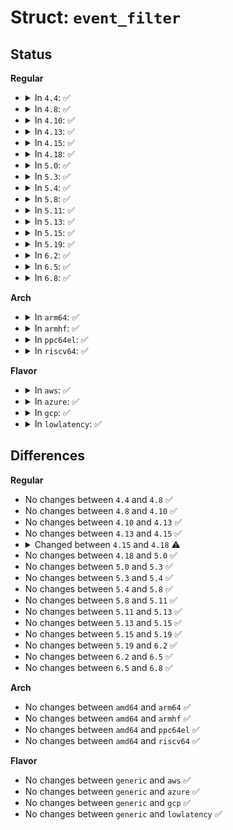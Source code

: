 # Struct: <code>event_filter</code>

## Status
<b>Regular</b>
<ul>
<li>
<details>
<summary>In <code>4.4</code>: ✅</summary>

```c
struct event_filter {
    int n_preds;
    int a_preds;
    struct filter_pred *preds;
    struct filter_pred *root;
    char *filter_string;
};
```
</details>
</li>
<li>
<details>
<summary>In <code>4.8</code>: ✅</summary>

```c
struct event_filter {
    int n_preds;
    int a_preds;
    struct filter_pred *preds;
    struct filter_pred *root;
    char *filter_string;
};
```
</details>
</li>
<li>
<details>
<summary>In <code>4.10</code>: ✅</summary>

```c
struct event_filter {
    int n_preds;
    int a_preds;
    struct filter_pred *preds;
    struct filter_pred *root;
    char *filter_string;
};
```
</details>
</li>
<li>
<details>
<summary>In <code>4.13</code>: ✅</summary>

```c
struct event_filter {
    int n_preds;
    int a_preds;
    struct filter_pred *preds;
    struct filter_pred *root;
    char *filter_string;
};
```
</details>
</li>
<li>
<details>
<summary>In <code>4.15</code>: ✅</summary>

```c
struct event_filter {
    int n_preds;
    int a_preds;
    struct filter_pred *preds;
    struct filter_pred *root;
    char *filter_string;
};
```
</details>
</li>
<li>
<details>
<summary>In <code>4.18</code>: ✅</summary>

```c
struct event_filter {
    struct prog_entry *prog;
    char *filter_string;
};
```
</details>
</li>
<li>
<details>
<summary>In <code>5.0</code>: ✅</summary>

```c
struct event_filter {
    struct prog_entry *prog;
    char *filter_string;
};
```
</details>
</li>
<li>
<details>
<summary>In <code>5.3</code>: ✅</summary>

```c
struct event_filter {
    struct prog_entry *prog;
    char *filter_string;
};
```
</details>
</li>
<li>
<details>
<summary>In <code>5.4</code>: ✅</summary>

```c
struct event_filter {
    struct prog_entry *prog;
    char *filter_string;
};
```
</details>
</li>
<li>
<details>
<summary>In <code>5.8</code>: ✅</summary>

```c
struct event_filter {
    struct prog_entry *prog;
    char *filter_string;
};
```
</details>
</li>
<li>
<details>
<summary>In <code>5.11</code>: ✅</summary>

```c
struct event_filter {
    struct prog_entry *prog;
    char *filter_string;
};
```
</details>
</li>
<li>
<details>
<summary>In <code>5.13</code>: ✅</summary>

```c
struct event_filter {
    struct prog_entry *prog;
    char *filter_string;
};
```
</details>
</li>
<li>
<details>
<summary>In <code>5.15</code>: ✅</summary>

```c
struct event_filter {
    struct prog_entry *prog;
    char *filter_string;
};
```
</details>
</li>
<li>
<details>
<summary>In <code>5.19</code>: ✅</summary>

```c
struct event_filter {
    struct prog_entry *prog;
    char *filter_string;
};
```
</details>
</li>
<li>
<details>
<summary>In <code>6.2</code>: ✅</summary>

```c
struct event_filter {
    struct prog_entry *prog;
    char *filter_string;
};
```
</details>
</li>
<li>
<details>
<summary>In <code>6.5</code>: ✅</summary>

```c
struct event_filter {
    struct prog_entry *prog;
    char *filter_string;
};
```
</details>
</li>
<li>
<details>
<summary>In <code>6.8</code>: ✅</summary>

```c
struct event_filter {
    struct prog_entry *prog;
    char *filter_string;
};
```
</details>
</li>
</ul>
<b>Arch</b>
<ul>
<li>
<details>
<summary>In <code>arm64</code>: ✅</summary>

```c
struct event_filter {
    struct prog_entry *prog;
    char *filter_string;
};
```
</details>
</li>
<li>
<details>
<summary>In <code>armhf</code>: ✅</summary>

```c
struct event_filter {
    struct prog_entry *prog;
    char *filter_string;
};
```
</details>
</li>
<li>
<details>
<summary>In <code>ppc64el</code>: ✅</summary>

```c
struct event_filter {
    struct prog_entry *prog;
    char *filter_string;
};
```
</details>
</li>
<li>
<details>
<summary>In <code>riscv64</code>: ✅</summary>

```c
struct event_filter {
    struct prog_entry *prog;
    char *filter_string;
};
```
</details>
</li>
</ul>
<b>Flavor</b>
<ul>
<li>
<details>
<summary>In <code>aws</code>: ✅</summary>

```c
struct event_filter {
    struct prog_entry *prog;
    char *filter_string;
};
```
</details>
</li>
<li>
<details>
<summary>In <code>azure</code>: ✅</summary>

```c
struct event_filter {
    struct prog_entry *prog;
    char *filter_string;
};
```
</details>
</li>
<li>
<details>
<summary>In <code>gcp</code>: ✅</summary>

```c
struct event_filter {
    struct prog_entry *prog;
    char *filter_string;
};
```
</details>
</li>
<li>
<details>
<summary>In <code>lowlatency</code>: ✅</summary>

```c
struct event_filter {
    struct prog_entry *prog;
    char *filter_string;
};
```
</details>
</li>
</ul>

## Differences
<b>Regular</b>
<ul>
<li>
No changes between <code>4.4</code> and <code>4.8</code> ✅
</li>
<li>
No changes between <code>4.8</code> and <code>4.10</code> ✅
</li>
<li>
No changes between <code>4.10</code> and <code>4.13</code> ✅
</li>
<li>
No changes between <code>4.13</code> and <code>4.15</code> ✅
</li>
<li>
<details>
<summary>Changed between <code>4.15</code> and <code>4.18</code> ⚠️</summary>
<ul>
<li>
<b>Field added. </b>
<code>struct prog_entry *prog</code>
</li>
<li>
<b>Field removed. </b>
<code>int n_preds</code>
</li>
<li>
<b>Field removed. </b>
<code>int a_preds</code>
</li>
<li>
<b>Field removed. </b>
<code>struct filter_pred *preds</code>
</li>
<li>
<b>Field removed. </b>
<code>struct filter_pred *root</code>
</li>
</ul>
</details>
</li>
<li>
No changes between <code>4.18</code> and <code>5.0</code> ✅
</li>
<li>
No changes between <code>5.0</code> and <code>5.3</code> ✅
</li>
<li>
No changes between <code>5.3</code> and <code>5.4</code> ✅
</li>
<li>
No changes between <code>5.4</code> and <code>5.8</code> ✅
</li>
<li>
No changes between <code>5.8</code> and <code>5.11</code> ✅
</li>
<li>
No changes between <code>5.11</code> and <code>5.13</code> ✅
</li>
<li>
No changes between <code>5.13</code> and <code>5.15</code> ✅
</li>
<li>
No changes between <code>5.15</code> and <code>5.19</code> ✅
</li>
<li>
No changes between <code>5.19</code> and <code>6.2</code> ✅
</li>
<li>
No changes between <code>6.2</code> and <code>6.5</code> ✅
</li>
<li>
No changes between <code>6.5</code> and <code>6.8</code> ✅
</li>
</ul>
<b>Arch</b>
<ul>
<li>
No changes between <code>amd64</code> and <code>arm64</code> ✅
</li>
<li>
No changes between <code>amd64</code> and <code>armhf</code> ✅
</li>
<li>
No changes between <code>amd64</code> and <code>ppc64el</code> ✅
</li>
<li>
No changes between <code>amd64</code> and <code>riscv64</code> ✅
</li>
</ul>
<b>Flavor</b>
<ul>
<li>
No changes between <code>generic</code> and <code>aws</code> ✅
</li>
<li>
No changes between <code>generic</code> and <code>azure</code> ✅
</li>
<li>
No changes between <code>generic</code> and <code>gcp</code> ✅
</li>
<li>
No changes between <code>generic</code> and <code>lowlatency</code> ✅
</li>
</ul>
